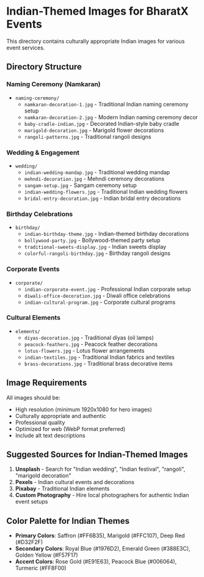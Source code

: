 # Indian-Themed Images for BharatX Events

This directory contains culturally appropriate Indian images for various event services.

## Directory Structure

### Naming Ceremony (Namkaran)
- `naming-ceremony/`
  - `namkaran-decoration-1.jpg` - Traditional Indian naming ceremony setup
  - `namkaran-decoration-2.jpg` - Modern Indian naming ceremony decor
  - `baby-cradle-indian.jpg` - Decorated Indian-style baby cradle
  - `marigold-decoration.jpg` - Marigold flower decorations
  - `rangoli-patterns.jpg` - Traditional rangoli designs

### Wedding & Engagement
- `wedding/`
  - `indian-wedding-mandap.jpg` - Traditional wedding mandap
  - `mehndi-decoration.jpg` - Mehndi ceremony decorations
  - `sangam-setup.jpg` - Sangam ceremony setup
  - `indian-wedding-flowers.jpg` - Traditional Indian wedding flowers
  - `bridal-entry-decoration.jpg` - Indian bridal entry decorations

### Birthday Celebrations
- `birthday/`
  - `indian-birthday-theme.jpg` - Indian-themed birthday decorations
  - `bollywood-party.jpg` - Bollywood-themed party setup
  - `traditional-sweets-display.jpg` - Indian sweets display
  - `colorful-rangoli-birthday.jpg` - Birthday rangoli designs

### Corporate Events
- `corporate/`
  - `indian-corporate-event.jpg` - Professional Indian corporate setup
  - `diwali-office-decoration.jpg` - Diwali office celebrations
  - `indian-cultural-program.jpg` - Corporate cultural programs

### Cultural Elements
- `elements/`
  - `diyas-decoration.jpg` - Traditional diyas (oil lamps)
  - `peacock-feathers.jpg` - Peacock feather decorations
  - `lotus-flowers.jpg` - Lotus flower arrangements
  - `indian-textiles.jpg` - Traditional Indian fabrics and textiles
  - `brass-decorations.jpg` - Traditional brass decorative items

## Image Requirements

All images should be:
- High resolution (minimum 1920x1080 for hero images)
- Culturally appropriate and authentic
- Professional quality
- Optimized for web (WebP format preferred)
- Include alt text descriptions

## Suggested Sources for Indian-Themed Images

1. **Unsplash** - Search for "Indian wedding", "Indian festival", "rangoli", "marigold decoration"
2. **Pexels** - Indian cultural events and decorations
3. **Pixabay** - Traditional Indian elements
4. **Custom Photography** - Hire local photographers for authentic Indian event setups

## Color Palette for Indian Themes

- **Primary Colors**: Saffron (#FF6B35), Marigold (#FFC107), Deep Red (#D32F2F)
- **Secondary Colors**: Royal Blue (#1976D2), Emerald Green (#388E3C), Golden Yellow (#F57F17)
- **Accent Colors**: Rose Gold (#E91E63), Peacock Blue (#006064), Turmeric (#FF8F00)

